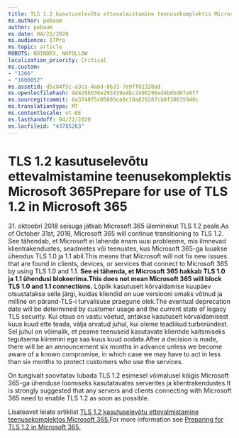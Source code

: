 ```yaml
---
title: TLS 1.2 kasutuselevõtu ettevalmistamine teenusekomplektis Microsoft 365
ms.author: pebaum
author: pebaum
ms.date: 04/21/2020
ms.audience: ITPro
ms.topic: article
ROBOTS: NOINDEX, NOFOLLOW
localization_priority: Critical
ms.custom:
- "1266"
- "1600052"
ms.assetid: d5c84f5c-a3ca-4abd-8633-7e9ff01328a9
ms.openlocfilehash: 4d4206036e293419e4bc2400296ed4b0bd67e0f7
ms.sourcegitcommit: 6a3748f5c05693ca0c19a829287cb8f30635940c
ms.translationtype: MT
ms.contentlocale: et-EE
ms.lasthandoff: 04/22/2020
ms.locfileid: "43785263"
---
```

# <a name="prepare-for-use-of-tls-12-in-microsoft-365"></a><span data-ttu-id="370a8-102">TLS 1.2 kasutuselevõtu ettevalmistamine teenusekomplektis Microsoft 365</span><span class="sxs-lookup"><span data-stu-id="370a8-102">Prepare for use of TLS 1.2 in Microsoft 365</span></span>

<span data-ttu-id="370a8-103">31. oktoobri 2018 seisuga jätkab Microsoft 365 üleminekut TLS 1.2 peale.</span><span class="sxs-lookup"><span data-stu-id="370a8-103">As of October 31st, 2018, Microsoft 365 will continue transitioning to TLS 1.2.</span></span> <span data-ttu-id="370a8-104">See tähendab, et Microsoft ei lahenda enam uusi probleeme, mis ilmnevad klientrakendustes, seadmetes või teenustes, kus Microsoft 365-ga luuakse ühendus TLS 1.0 ja 1.1 abil.</span><span class="sxs-lookup"><span data-stu-id="370a8-104">This means that Microsoft will not fix new issues that are found in clients, devices, or services that connect to Microsoft 365 by using TLS 1.0 and 1.1.</span></span> <span data-ttu-id="370a8-105">**See ei tähenda, et Microsoft 365 hakkab TLS 1.0 ja 1.1 ühendusi blokeerima.**</span><span class="sxs-lookup"><span data-stu-id="370a8-105">**This does not mean Microsoft 365 will block TLS 1.0 and 1.1 connections.**</span></span> <span data-ttu-id="370a8-106">Lõplik kasutuselt kõrvaldamise kuupäev otsustatakse selle järgi, kuidas kliendid on uue versiooni omaks võtnud ja milline on pärand-TLS-i turvalisuse praegune olek.</span><span class="sxs-lookup"><span data-stu-id="370a8-106">The eventual deprecation date will be determined by customer usage and the current state of legacy TLS security.</span></span> <span data-ttu-id="370a8-107">Kui otsus on vastu võetud, antakse kasutuselt kõrvaldamisest kuus kuud ette teada, välja arvatud juhul, kui oleme teadlikud turberündest. Sel juhul on võimalik, et peame teenuseid kasutavate klientide kaitsmiseks tegutsema kiiremini ega saa kuus kuud oodata.</span><span class="sxs-lookup"><span data-stu-id="370a8-107">After a decision is made, there will be an announcement six months in advance unless we become aware of a known compromise, in which case we may have to act in less than six months to protect customers who use the services.</span></span>
  
<span data-ttu-id="370a8-108">On tungivalt soovitatav lubada TLS 1.2 esimesel võimalusel kõigis Microsoft 365-ga ühenduse loomiseks kasutatavates serverites ja klientrakendustes.</span><span class="sxs-lookup"><span data-stu-id="370a8-108">It is strongly suggested that any servers and clients connecting with Microsoft 365 need to enable TLS 1.2 as soon as possible.</span></span>
  
<span data-ttu-id="370a8-109">Lisateavet leiate artiklist [TLS 1.2 kasutuselevõtu ettevalmistamine teenusekomplektos Microsoft 365.](https://support.microsoft.com/help/4057306/preparing-for-tls-1-2-in-office-365)</span><span class="sxs-lookup"><span data-stu-id="370a8-109">For more information see [Preparing for TLS 1.2 in Microsoft 365.](https://support.microsoft.com/help/4057306/preparing-for-tls-1-2-in-office-365)</span></span>
  